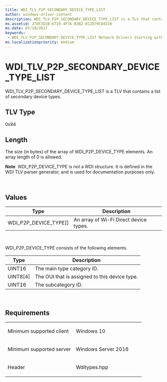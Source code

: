 ```yaml
---
title: WDI_TLV_P2P_SECONDARY_DEVICE_TYPE_LIST
author: windows-driver-content
description: WDI_TLV_P2P_SECONDARY_DEVICE_TYPE_LIST is a TLV that contains a list of secondary device types.
ms.assetid: 278F3D2B-6729-4F7A-B3B2-B12D79C04530
ms.date: 07/18/2017
keywords:
 - WDI_TLV_P2P_SECONDARY_DEVICE_TYPE_LIST Network Drivers Starting with Windows Vista
ms.localizationpriority: medium
---
```


# WDI\_TLV\_P2P\_SECONDARY\_DEVICE\_TYPE\_LIST


WDI\_TLV\_P2P\_SECONDARY\_DEVICE\_TYPE\_LIST is a TLV that contains a list of secondary device types.

## TLV Type


0x94

## Length


The size (in bytes) of the array of WDI\_P2P\_DEVICE\_TYPE elements. An array length of 0 is allowed.

**Note**  WDI\_P2P\_DEVICE\_TYPE is not a WDI structure. It is defined in the WDI TLV parser generator, and is used for documentation purposes only.

 

## Values


| Type                       | Description                            |
|----------------------------|----------------------------------------|
| WDI\_P2P\_DEVICE\_TYPE\[\] | An array of Wi-Fi Direct device types. |

 

WDI\_P2P\_DEVICE\_TYPE consists of the following elements.

| Type       | Description                                   |
|------------|-----------------------------------------------|
| UINT16     | The main type category ID.                    |
| UINT8\[4\] | The OUI that is assigned to this device type. |
| UINT16     | The subcategory ID.                           |

 

Requirements
------------

<table>
<colgroup>
<col width="50%" />
<col width="50%" />
</colgroup>
<tbody>
<tr class="odd">
<td><p>Minimum supported client</p></td>
<td><p>Windows 10</p></td>
</tr>
<tr class="even">
<td><p>Minimum supported server</p></td>
<td><p>Windows Server 2016</p></td>
</tr>
<tr class="odd">
<td><p>Header</p></td>
<td>Wditypes.hpp</td>
</tr>
</tbody>
</table>

 

 




